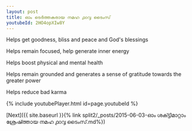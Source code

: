 ```yaml
---
layout: post
title: ഓം ടെർത്തകരായ നമഹ ൧൦൮ ടൈംസ്
youtubeId: 2HO4opXIw8Y
---
```

 
 
Helps get goodness, bliss and peace and God's blessings
 
Helps remain focused, help generate inner energy 
 
Helps boost physical and mental health 
 
Helps remain grounded and generates a sense of gratitude towards the greater power 
 
Helps reduce bad karma
 
 
 
 


{% include youtubePlayer.html id=page.youtubeId %}
 
[Next]({{ site.baseurl }}{% link  split2/_posts/2015-06-03-ഓം ശക്ട്ടിമാറ്റാം ശ്രേഷ്ത്തായ നമഹ ൧൦൮ ടൈംസ്.md%})
 
